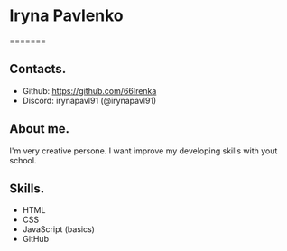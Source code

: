 # Iryna Pavlenko

=======

## Contacts.

- Github: https://github.com/66Irenka
- Discord: irynapavl91 (@irynapavl91)

## About me.

I'm very creative persone. I want improve my developing skills with yout school.

## Skills.

- HTML
- CSS
- JavaScript (basics)
- GitHub
